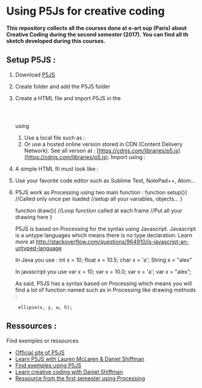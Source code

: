 # Using P5Js for creative coding

**This repository collects all the courses done at e-art sup (Paris) about Creative Coding during the second semester (2017). You can find all th sketch developed during this courses.**

## Setup P5JS :
1. Download [P5JS](http://p5js.org/download/)
2. Create folder and add the P5JS folder
3. Create a HTML file and import P5JS in the <header></header> using <script src="YourP5JSSource.js"></script>
	1. Use a local file such as : <script src="../p5.min.js"></script>
	2. Or use a hosted online version stored in CDN (Content Delivery Network). See all verson at : [https://cdnjs.com/libraries/p5.js](https://cdnjs.com/libraries/p5.js). Import using : <script src="//cdnjs.cloudflare.com/ajax/libs/p5.js/0.5.6/p5.js"></script>
4. A simple HTML fil must look like :
	<html>
	  <head>
	    <script src="YourP5JSSource.JS"></script>
	    <script src="sketch.js"></script>
	  </head>
	  <body>
	  </body>
	</html>
5. Use your favorite code editor such as Sublime Text, NotePad++, Atom...
6. P5JS work as Processing using two main function :
	function setup(){
		//Called only once per loaded
		//setup all your variables, objects...
	}

	function draw(){
		//Loop function called at each frame
		//Put all your drawing here
	}

	P5JS is based on Processing for the syntax using Javascript. Javascript is a untype languages which means there is no type declaration. Learn more at http://stackoverflow.com/questions/964910/is-javascript-an-untyped-language

	In Java you use :
		int x = 10;
		float x = 10.5;
		char x = 'a';
		String x = "alex"

	In javascript you use
		var x = 10;
		var x = 10.0;
		var x = 'a';
		var x = "alex";

	As said, P5JS has a syntax based on Processing which means you will find a lot of function named such as in Processing like drawing methods :

		ellipse(x, y, w, h);

## Ressources :
Find exemples or ressources 
* [Official site of P5JS](p5js.org)
* [Learn P5JS with Lauren McLaren & Daniel Shiffman](hello.p5js.org)
* [Find exemples using P5JS](openProcessing.org)
* [Learn creative coding with Daniel Shiffman](https://www.youtube.com/channel/UCvjgXvBlbQiydffZU7m1_aw)
* [Ressource from the first semester using Processing](https://github.com/alexr4/e-artsup-GxD_Semestre1)